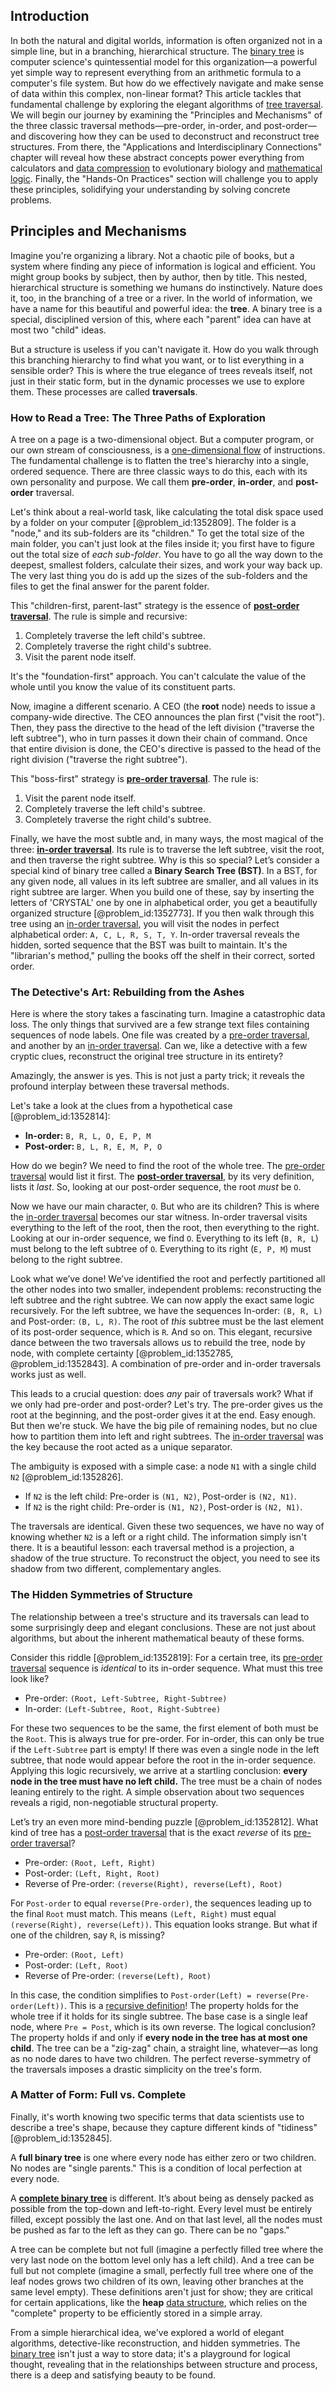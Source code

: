 ## Introduction
In both the natural and digital worlds, information is often organized not in a simple line, but in a branching, hierarchical structure. The [binary tree](@article_id:263385) is computer science's quintessential model for this organization—a powerful yet simple way to represent everything from an arithmetic formula to a computer's file system. But how do we effectively navigate and make sense of data within this complex, non-linear format? This article tackles that fundamental challenge by exploring the elegant algorithms of [tree traversal](@article_id:260932). We will begin our journey by examining the "Principles and Mechanisms" of the three classic traversal methods—pre-order, in-order, and post-order—and discovering how they can be used to deconstruct and reconstruct tree structures. From there, the "Applications and Interdisciplinary Connections" chapter will reveal how these abstract concepts power everything from calculators and [data compression](@article_id:137206) to evolutionary biology and [mathematical logic](@article_id:140252). Finally, the "Hands-On Practices" section will challenge you to apply these principles, solidifying your understanding by solving concrete problems.

## Principles and Mechanisms

Imagine you're organizing a library. Not a chaotic pile of books, but a system where finding any piece of information is logical and efficient. You might group books by subject, then by author, then by title. This nested, hierarchical structure is something we humans do instinctively. Nature does it, too, in the branching of a tree or a river. In the world of information, we have a name for this beautiful and powerful idea: the **tree**. A binary tree is a special, disciplined version of this, where each "parent" idea can have at most two "child" ideas.

But a structure is useless if you can't navigate it. How do you walk through this branching hierarchy to find what you want, or to list everything in a sensible order? This is where the true elegance of trees reveals itself, not just in their static form, but in the dynamic processes we use to explore them. These processes are called **traversals**.

### How to Read a Tree: The Three Paths of Exploration

A tree on a page is a two-dimensional object. But a computer program, or our own stream of consciousness, is a [one-dimensional flow](@article_id:268954) of instructions. The fundamental challenge is to flatten the tree's hierarchy into a single, ordered sequence. There are three classic ways to do this, each with its own personality and purpose. We call them **pre-order**, **in-order**, and **post-order** traversal.

Let's think about a real-world task, like calculating the total disk space used by a folder on your computer [@problem_id:1352809]. The folder is a "node," and its sub-folders are its "children." To get the total size of the main folder, you can't just look at the files inside it; you first have to figure out the total size of *each sub-folder*. You have to go all the way down to the deepest, smallest folders, calculate their sizes, and work your way back up. The very last thing you do is add up the sizes of the sub-folders and the files to get the final answer for the parent folder.

This "children-first, parent-last" strategy is the essence of **[post-order traversal](@article_id:272984)**. The rule is simple and recursive:
1.  Completely traverse the left child's subtree.
2.  Completely traverse the right child's subtree.
3.  Visit the parent node itself.

It's the "foundation-first" approach. You can't calculate the value of the whole until you know the value of its constituent parts.

Now, imagine a different scenario. A CEO (the **root** node) needs to issue a company-wide directive. The CEO announces the plan first ("visit the root"). Then, they pass the directive to the head of the left division ("traverse the left subtree"), who in turn passes it down their chain of command. Once that entire division is done, the CEO's directive is passed to the head of the right division ("traverse the right subtree").

This "boss-first" strategy is **[pre-order traversal](@article_id:262958)**. The rule is:
1.  Visit the parent node itself.
2.  Completely traverse the left child's subtree.
3.  Completely traverse the right child's subtree.

Finally, we have the most subtle and, in many ways, the most magical of the three: **[in-order traversal](@article_id:274982)**. Its rule is to traverse the left subtree, visit the root, and then traverse the right subtree. Why is this so special? Let’s consider a special kind of binary tree called a **Binary Search Tree (BST)**. In a BST, for any given node, all values in its left subtree are smaller, and all values in its right subtree are larger. When you build one of these, say by inserting the letters of 'CRYSTAL' one by one in alphabetical order, you get a beautifully organized structure [@problem_id:1352773]. If you then walk through this tree using an [in-order traversal](@article_id:274982), you will visit the nodes in perfect alphabetical order: `A, C, L, R, S, T, Y`. In-order traversal reveals the hidden, sorted sequence that the BST was built to maintain. It's the "librarian's method," pulling the books off the shelf in their correct, sorted order.

### The Detective's Art: Rebuilding from the Ashes

Here is where the story takes a fascinating turn. Imagine a catastrophic data loss. The only things that survived are a few strange text files containing sequences of node labels. One file was created by a [pre-order traversal](@article_id:262958), and another by an [in-order traversal](@article_id:274982). Can we, like a detective with a few cryptic clues, reconstruct the original tree structure in its entirety?

Amazingly, the answer is yes. This is not just a party trick; it reveals the profound interplay between these traversal methods.

Let's take a look at the clues from a hypothetical case [@problem_id:1352814]:
- **In-order:** `B, R, L, O, E, P, M`
- **Post-order:** `B, L, R, E, M, P, O`

How do we begin? We need to find the root of the whole tree. The [pre-order traversal](@article_id:262958) would list it first. The **[post-order traversal](@article_id:272984)**, by its very definition, lists it *last*. So, looking at our post-order sequence, the root *must* be `O`.

Now we have our main character, `O`. But who are its children? This is where the [in-order traversal](@article_id:274982) becomes our star witness. In-order traversal visits everything to the left of the root, then the root, then everything to the right. Looking at our in-order sequence, we find `O`. Everything to its left (`B, R, L`) must belong to the left subtree of `O`. Everything to its right (`E, P, M`) must belong to the right subtree.

Look what we’ve done! We’ve identified the root and perfectly partitioned all the other nodes into two smaller, independent problems: reconstructing the left subtree and the right subtree. We can now apply the exact same logic recursively. For the left subtree, we have the sequences In-order: `(B, R, L)` and Post-order: `(B, L, R)`. The root of *this* subtree must be the last element of its post-order sequence, which is `R`. And so on. This elegant, recursive dance between the two traversals allows us to rebuild the tree, node by node, with complete certainty [@problem_id:1352785, @problem_id:1352843]. A combination of pre-order and in-order traversals works just as well.

This leads to a crucial question: does *any* pair of traversals work? What if we only had pre-order and post-order? Let's try. The pre-order gives us the root at the beginning, and the post-order gives it at the end. Easy enough. But then we're stuck. We have the big pile of remaining nodes, but no clue how to partition them into left and right subtrees. The [in-order traversal](@article_id:274982) was the key because the root acted as a unique separator.

The ambiguity is exposed with a simple case: a node `N1` with a single child `N2` [@problem_id:1352826].
- If `N2` is the left child: Pre-order is `(N1, N2)`, Post-order is `(N2, N1)`.
- If `N2` is the right child: Pre-order is `(N1, N2)`, Post-order is `(N2, N1)`.

The traversals are identical. Given these two sequences, we have no way of knowing whether `N2` is a left or a right child. The information simply isn't there. It is a beautiful lesson: each traversal method is a projection, a shadow of the true structure. To reconstruct the object, you need to see its shadow from two different, complementary angles.

### The Hidden Symmetries of Structure

The relationship between a tree's structure and its traversals can lead to some surprisingly deep and elegant conclusions. These are not just about algorithms, but about the inherent mathematical beauty of these forms.

Consider this riddle [@problem_id:1352819]: For a certain tree, its [pre-order traversal](@article_id:262958) sequence is *identical* to its in-order sequence. What must this tree look like?
- Pre-order: `(Root, Left-Subtree, Right-Subtree)`
- In-order: `(Left-Subtree, Root, Right-Subtree)`

For these two sequences to be the same, the first element of both must be the `Root`. This is always true for pre-order. For in-order, this can only be true if the `Left-Subtree` part is empty! If there was even a single node in the left subtree, that node would appear before the root in the in-order sequence. Applying this logic recursively, we arrive at a startling conclusion: **every node in the tree must have no left child.** The tree must be a chain of nodes leaning entirely to the right. A simple observation about two sequences reveals a rigid, non-negotiable structural property.

Let’s try an even more mind-bending puzzle [@problem_id:1352812]. What kind of tree has a [post-order traversal](@article_id:272984) that is the exact *reverse* of its [pre-order traversal](@article_id:262958)?
- Pre-order: `(Root, Left, Right)`
- Post-order: `(Left, Right, Root)`
- Reverse of Pre-order: `(reverse(Right), reverse(Left), Root)`

For `Post-order` to equal `reverse(Pre-order)`, the sequences leading up to the final `Root` must match. This means `(Left, Right)` must equal `(reverse(Right), reverse(Left))`. This equation looks strange. But what if one of the children, say `R`, is missing?
- Pre-order: `(Root, Left)`
- Post-order: `(Left, Root)`
- Reverse of Pre-order: `(reverse(Left), Root)`

In this case, the condition simplifies to `Post-order(Left) = reverse(Pre-order(Left))`. This is a [recursive definition](@article_id:265020)! The property holds for the whole tree if it holds for its single subtree. The base case is a single leaf node, where `Pre = Post`, which is its own reverse. The logical conclusion? The property holds if and only if **every node in the tree has at most one child**. The tree can be a "zig-zag" chain, a straight line, whatever—as long as no node dares to have two children. The perfect reverse-symmetry of the traversals imposes a drastic simplicity on the tree's form.

### A Matter of Form: Full vs. Complete

Finally, it's worth knowing two specific terms that data scientists use to describe a tree's shape, because they capture different kinds of "tidiness" [@problem_id:1352845].

A **full binary tree** is one where every node has either zero or two children. No nodes are "single parents." This is a condition of local perfection at every node.

A **[complete binary tree](@article_id:633399)** is different. It’s about being as densely packed as possible from the top-down and left-to-right. Every level must be entirely filled, except possibly the last one. And on that last level, all the nodes must be pushed as far to the left as they can go. There can be no "gaps."

A tree can be complete but not full (imagine a perfectly filled tree where the very last node on the bottom level only has a left child). And a tree can be full but not complete (imagine a small, perfectly full tree where one of the leaf nodes grows two children of its own, leaving other branches at the same level empty). These definitions aren't just for show; they are critical for certain applications, like the **heap** [data structure](@article_id:633770), which relies on the "complete" property to be efficiently stored in a simple array.

From a simple hierarchical idea, we've explored a world of elegant algorithms, detective-like reconstruction, and hidden symmetries. The [binary tree](@article_id:263385) isn't just a way to store data; it's a playground for logical thought, revealing that in the relationships between structure and process, there is a deep and satisfying beauty to be found.